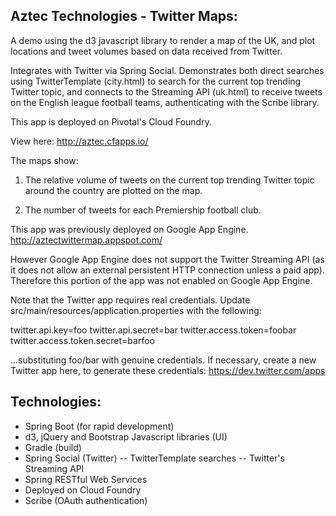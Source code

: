 Aztec Technologies - Twitter Maps:
----------------------------------

A demo using the d3 javascript library to render a map of the UK, and plot locations and tweet volumes based on data received from Twitter.

Integrates with Twitter via Spring Social.  Demonstrates both direct searches using TwitterTemplate (city.html) to search for the current top trending Twitter topic, and connects to the Streaming API (uk.html) to receive tweets on the English league football teams, authenticating with the Scribe library.

This app is deployed on Pivotal's Cloud Foundry.

View here:  http://aztec.cfapps.io/

The maps show:

1) The relative volume of tweets on the current top trending Twitter topic around the country are plotted on the map.

2) The number of tweets for each Premiership football club.

This app was previously deployed on Google App Engine.  http://aztectwittermap.appspot.com/

However Google App Engine does not support the Twitter Streaming API (as it does not allow an external persistent HTTP connection unless a paid app).  Therefore this portion of the app was not enabled on Google App Engine.

Note that the Twitter app requires real credentials.  Update src/main/resources/application.properties with the following:

twitter.api.key=foo
twitter.api.secret=bar
twitter.access.token=foobar
twitter.access.token.secret=barfoo

...substituting foo/bar with genuine credentials.  If necessary, create a new Twitter app here, to generate these credentials: https://dev.twitter.com/apps


Technologies:
-------------

- Spring Boot (for rapid development)
- d3, jQuery and Bootstrap Javascript libraries (UI)
- Gradle (build)
- Spring Social (Twitter)
 -- TwitterTemplate searches
 -- Twitter's Streaming API
- Spring RESTful Web Services
- Deployed on Cloud Foundry
- Scribe (OAuth authentication)